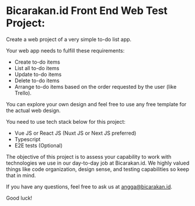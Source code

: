 # Bicarakan.id Front End Web Test Project:

Create a web project of a very simple to-do list app.

Your web app needs to fulfill these requirements:
- Create to-do items
- List all to-do items
- Update to-do items
- Delete to-do items
- Arrange to-do items based on the order requested by the user (like Trello).

You can explore your own design and feel free to use any free template for the actual web design.

You need to use tech stack below for this project:
- Vue JS or React JS (Nuxt JS or Next JS preferred)
- Typescript
- E2E tests (Optional)

The objective of this project is to assess your capability to work with technologies we use in our day-to-day job at Bicarakan.id. We highly valued things like code organization, design sense, and testing capabilities so keep that in mind.

If you have any questions, feel free to ask us at angga@bicarakan.id.

Good luck!
